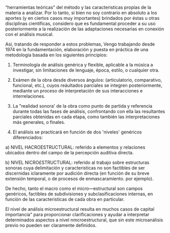 “herramientas teóricas" del método y las caracteristicas propias de la materia
a analizar. Por lo tanto, si bien no soy contrario en absoluto a los aportes
(y en ciertos casos muy importantes) brindados por éstas u otras disciplinas
cientificas, considero que es fundamental proceder a su uso posteriormente
a la realización de las adaptaciones necesarias en conexión con el análisis
musical.

Asi, tratando de responder a estos problemas, Vengo trabajando desde
1974 en la fundamentación, elaboración y puesta en práctica de una metodologia
basada en los siguientes principios:

1) Terminología de análisis genérica y flexible, aplicable a la música a
investigar, sin limitaciones de lenguaje, época, estilo, o cualquier otra.

2) Exámen de la obra desde diversos ángulos: (articulatorio, comparativo,
funcional, etc.), cuyos reáultados parciales se integren posteriormente,
mediante un proceso de interpretación de sus interacciones e interrelaciones.

3) La "realidad sonora' de la obra como punto de partida y referencia durante
todas las fases de análisis, confrontando con ella las resultantes parciales
obtenidas en cada etapa, como también las interpretaciones más generales,
o finales.

4) El análisis se practicará en función de dos 'niveles' genéricos
diferenciados:

a) NIVEL HACROESTRUCTURAL: referido a elementos y relaciones ubicados dentro
del campo de la percepción auditiva directa.

b) NIVEL NICRO£STRUCTURAL: referido al trabajo sobre estructuras sonoras
cuya delimitación y caracteristicas no son factibles de ser discernidas
iclaramente por audición directa (en función de su breve extensión temporal,
o de procesos de enmascaramiento. por ejemplo).

De hecho, tanto el macro como el micro—estructural son campos genéricos,
factibles de subdivisiones y subclasificaciones internas, en función de
las caracteristicas de cada obra en particular.

El nivel de análisis microestructural resulta en muchos casos de capital
importancia" para proporcionar clarificaciones y ayudar a interpretar
determinados aspectos a nivel nmcroestructural, que sin este microanálisis
previo no pueden ser claramente definidos.

